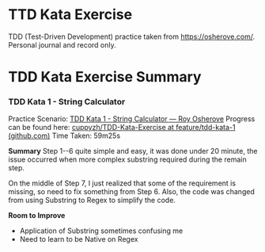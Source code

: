 # TTD Kata Exercise

TDD (Test-Driven Development) practice taken from https://osherove.com/. Personal journal and record only.


# TDD Kata Exercise Summary

### TDD Kata 1 - String Calculator
Practice Scenario: [TDD Kata 1 - String Calculator — Roy Osherove](https://osherove.com/tdd-kata-1)
Progress can be found here: [cuppyzh/TDD-Kata-Exercise at feature/tdd-kata-1 (github.com)](https://github.com/cuppyzh/TDD-Kata-Exercise/tree/feature/tdd-kata-1)
Time Taken: 59m25s

**Summary**
Step 1--6 quite simple and easy, it was done under 20 minute, the issue occurred when more complex substring required during the remain step. 

On the middle of Step 7, I just realized that some of the requirement is missing, so need to fix something from Step 6.
Also, the code was changed from using Substring to Regex to simplify the code. 

**Room to Improve**
- Application of Substring sometimes confusing me
- Need to learn to be Native on Regex
